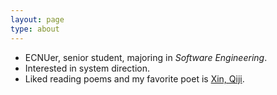 ```yaml
---
layout: page
type: about
---
```


+ ECNUer, senior student, majoring in *Software Engineering*.
+ Interested in system direction.
+ Liked reading poems and my favorite poet is [Xin, Qiji](https://en.wikipedia.org/wiki/Xin_Qiji).
